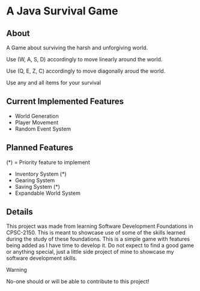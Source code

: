 # A Java Survival Game

## About

A Game about surviving the harsh and unforgiving world.

Use (W, A, S, D) accordingly to move linearly around the world.

Use (Q, E, Z, C) accordingly to move diagonally aroud the world.

Use any and all items for your survival 

## Current Implemented Features

- World Generation
- Player Movement
- Random Event System

## Planned Features

(*) = Priority feature to implement

- Inventory System (*)
- Gearing System
- Saving System (*)
- Expandable World System


## Details

This project was made from learning Software Development Foundations in CPSC-2150. This is meant to showcase use of some of the skills learned during the study of these foundations. This is a simple game with features being added as I have time to develop it. Do not expect to find a good game or anything special, just a little side project of mine to showcase my software development skills.

>[!WARNING]
>No-one should or will be able to contribute to this project!